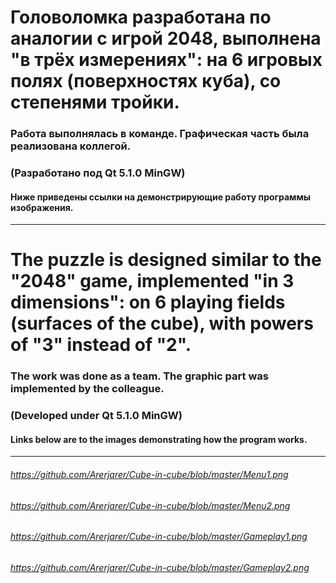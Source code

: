 # Головоломка разработана по аналогии с игрой 2048, выполнена "в трёх измерениях": на 6 игровых полях (поверхностях куба), со степенями тройки. 
### Работа выполнялась в команде. Графическая часть была реализована коллегой. 
### (Разработано под Qt 5.1.0 MinGW) 
#### Ниже приведены ссылки на демонстрирующие работу программы изображения.
-----------------------------------------------------------------------------------------------------------------------------------------------
# The puzzle is designed similar to the "2048" game, implemented "in 3 dimensions": on 6 playing fields (surfaces of the cube), with powers of "3" instead of "2". 
### The work was done as a team. The graphic part was implemented by the colleague.
### (Developed under Qt 5.1.0 MinGW) 
#### Links below are to the images demonstrating how the program works.
-----------------------------------------------------------------------------------------------------------------------------------------------
######  https://github.com/Arerjarer/Cube-in-cube/blob/master/Menu1.png
######  https://github.com/Arerjarer/Cube-in-cube/blob/master/Menu2.png
######  https://github.com/Arerjarer/Cube-in-cube/blob/master/Gameplay1.png
######  https://github.com/Arerjarer/Cube-in-cube/blob/master/Gameplay2.png
